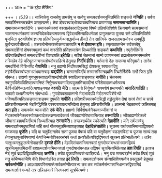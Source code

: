 +++
title = "19 इहैव तैर्जितः"

+++
।।5.19।। सात्त्विकेषु राजसेषु तामसेषु च सत्वेषु समत्वदर्शनमनुचितमिति
शङ्कते **नन्विति।** सर्वत्र समदर्शिनस्तच्छब्देन परामृश्यन्ते। तेषां
दोषवत्त्वादभोज्यान्नत्वमित्यत्र प्रमाणमाह **समासमाभ्यामिति।**
समानामध्ययनादिभिः। समानधर्मकाणां वस्त्रालंकारादिपूजया विषमे
प्रतिपत्तिविशेषे क्रियमाणे सत्यसमानां चासमानधर्मकाणां
कस्यचिदेकवेदत्वमपरस्य द्विवेदत्वमित्यादिधर्मवतां प्रागुक्ततया पूजया समे
प्रतिपत्तिविशेषे पूजयिता पुरुषविशेषं ज्ञात्वा
प्रतिपत्तिमकुर्वन्धनाद्धर्माच्च हीयते तेन सात्त्विके राजसतामसयोश्च
समबुद्धिं कुर्वन्प्रत्यवैतीत्यर्थः। उत्तरत्वेनोत्तरश्लोकमवतारयति **न ते
दोषवन्त इति।** स्मृत्यवष्टम्भेन सर्वसत्त्वेषु समत्वदर्शिनां
दोषवत्त्वमुक्तं कथं नास्तीति प्रतिज्ञामात्रेण सिध्यतीति शङ्कते
**कथमिति।** स्मृतेर्गतिमग्रे वदिष्यन्निर्दोषत्वं समत्वदर्शिनां विशदयति
**इहैवेति।** सर्वेषां चेतनानां साम्ये प्रवणमनसां ब्रह्मलोकगमनमन्तरेण
तस्मिन्नेव देहे परिभूतजन्मनामशेषदोषराहित्ये हेतुमाह **निर्दोषं हीति।**
वर्तमानो देहः सप्तम्या परिगृह्यते। तानेव समदर्शिनो विशिनष्टि
**येषामिति।** ननु ब्रह्मणो निर्दोषत्वमसिद्धं दोषवत्सु श्वपाकादिषु
तद्दोषैर्दोषवत्त्वोपलम्भसंभवात्तत्राह **यद्यपीति।** यस्मात्तन्निर्दोषं
तस्मात्तस्मिन्ब्रह्मणि स्थितैर्निर्दोषैः सर्गो जित इति संबन्धः। ब्रह्मणो
गुणभूयस्त्वादल्पीयान्दोषोऽपि स्यादित्याशङ्क्याह **नापीति।** चेतनस्य
स्वगुणविशेषविशिष्टत्वमनिष्टं निर्गुणत्वश्रवणादित्ययुक्तमिच्छादीनां
परिशेषादात्मधर्मत्वस्य कैश्चिन्निश्चितत्वादित्याशङ्क्याह **वक्ष्यति
चेति।** आत्मनो निर्गुणत्वे वाक्यशेषं प्रमाणयति **अनादित्वादिति।** चकारो
वक्ष्यतीत्यनेन संबन्धार्थः। गुणदोषवशादात्मनो भेदाभावेऽपि
भेदोऽन्त्यविशेषेभ्यो भविष्यतीत्यतिप्रसङ्गादाशङ्क्य दूषयति **नापीति।**
प्रतिशरीरमात्मभेदसिद्धौ तद्धेतुत्वेन तेषां सत्त्वं तेषां च सत्त्वे
प्रतिशरीरमात्मनो भेदसिद्धिरिति परस्पराश्रयत्वमभिप्रेत्य हेतुमाह
प्रतिशरीरमिति। आत्मनो भेदकाभावे फलितमाह **अत इति।** समत्वमेव व्याकरोति
**एकं चेति।** ब्रह्मणो निर्विशेषत्वेनैकत्वाज्जीवानां च
भेदकाभावेनैकत्वस्योक्तत्वादेकलक्षणत्वादेकत्वं जीवब्रह्मणोरेष्टव्यमित्याह
**तस्मादिति।** जीवब्रह्मणोरेकत्वे जीवानां ब्रह्मवन्निर्दोषत्वं
सिध्यतीत्याह **तस्मान्नेति।** तच्छब्दार्थमेव स्फोरयति **देहादीति।** यदि
सर्वसत्त्वेषु समत्वदर्शनमदुष्टमिष्टं तर्हि कथं गौतमसूत्रमित्याशङ्क्याह
**देहादिसंघातेति।** सूत्रस्य यथोक्ताभिमानवद्विषयत्वे गमकमाह **पूजेति।**
यदि वा चतुर्वेदानामेव सतां पूजया वैषम्यं यदि वा चतुर्वेदानां षडङ्गविदां
च पूजया साम्यं तदा तेषामुक्तपूजाविषयाणां केषांचिन्मनोविकारसंभवे कर्ता
प्रत्यवैतीत्यविद्वद्विषयत्वं सूत्रस्य प्रतिभातीत्यर्थः। तत्रैव
चानुभवमनुकूलत्वेनोदाहरति **दृश्यते हीति।** देहादिसंघाताभिमानवतां
गुणदोषसंबन्धसंभवात्तद्विषयं सूत्रमित्युक्तमिदानीं
ब्रह्मात्मदर्शनाभिमानवतां गुणदोषासंबन्धान्न तद्विषयं
सूत्रमित्यभिप्रेत्याह **ब्रह्म त्विति।** इतश्च नेदं सूत्रं
ब्रह्मविद्विषयमित्याह **कर्मीति।** तत्रैव पूजापरिभवसंभवादित्यर्थः। ननु
यत्र समत्वदर्शनं तत्रैव त्विदं सूत्रं नतु कर्मिण्यकर्मिणि वेति
विभागोऽस्ति तत्राह **इदं त्विति।** समत्वदर्शनस्य संन्यासिविषयत्वेन
प्रस्तुतत्वे हेतुमाह **सर्वकर्माणीति।**
आऽध्यायपरिसमाप्तेःसर्वकर्माणीत्यारभ्य तत्र तत्र
सर्वकर्मसंन्यासाभिधानात्तद्विषयमिदं समत्वदर्शनं गम्यते तत्र तन्निरहंकारे
निरवकाशं सूत्रमित्यर्थः।
